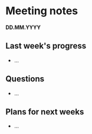 # Meeting notes
**DD.MM.YYYY**
## Last week's progress
- ...
 
 
## Questions
- ...


## Plans for next weeks
- ...
